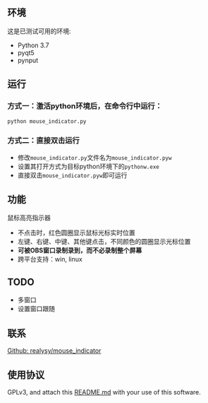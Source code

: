 ## 环境

这是已测试可用的环境:

 * Python 3.7
 * pyqt5
 * pynput


## 运行

### 方式一：激活python环境后，在命令行中运行：
```bash
python mouse_indicator.py

```

### 方式二：直接双击运行

 * 修改`mouse_indicator.py`文件名为`mouse_indicator.pyw`
 * 设置其打开方式为目标python环境下的`pythonw.exe`
 * 直接双击`mouse_indicator.pyw`即可运行


## 功能

鼠标高亮指示器

 * 不点击时，红色圆圈显示鼠标光标实时位置
 * 左键、右键、中键、其他键点击，不同颜色的圆圈显示光标位置
 * **可被OBS窗口录制录到，而不必录制整个屏幕**
 * 跨平台支持：win, linux


## TODO

 * 多窗口
 * 设置窗口跟随


## 联系
[Github: realysy/mouse_indicator](https://github.com/realysy/mouse_indicator)


## 使用协议

GPLv3, and attach this [README.md](https://github.com/realysy/mouse_indicator/README.md) with your use of this software.
